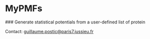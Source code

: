 # MyPMFs

### Generate statistical potentials from a user-defined list of protein

Contact: guillaume.postic@paris7.jussieu.fr
